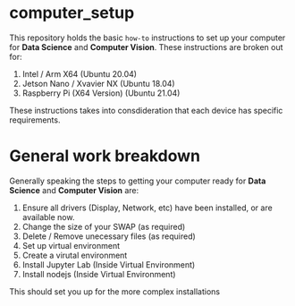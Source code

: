 # **computer_setup**

This repository holds the basic `how-to` instructions to set up your computer for **Data Science** and **Computer Vision**. These instructions are broken out for:

1. Intel / Arm X64 (Ubuntu 20.04)
2. Jetson Nano / Xvavier NX (Ubuntu 18.04)
3. Raspberry Pi (X64 Version) (Ubuntu 21.04)

These instructions takes into consdideration that each device has specific requirements.

# **General work breakdown**

Generally speaking the steps to getting your computer ready for **Data Science** and **Computer Vision** are:

1. Ensure all drivers (Display, Network, etc) have been installed, or are available now.
2. Change the size of your SWAP (as required)
3. Delete / Remove unecessary files (as required)
4. Set up virtual environment
5. Create a virutal environment
6. Install Jupyter Lab (Inside Virtual Environment)
7. Install nodejs (Inside Virtual Environment)

This should set you up for the more complex installations
